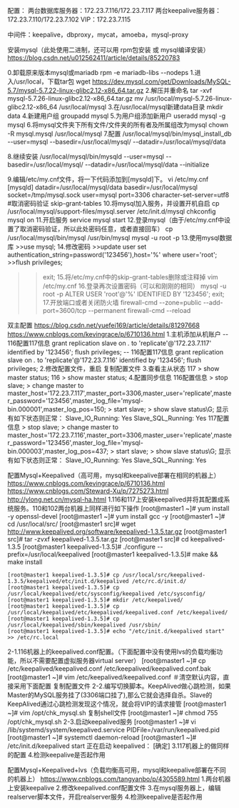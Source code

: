 配置：
	两台数据库服务器：172.23.7.116/172.23.7.117 
	两台keepalive服务器：172.23.7.110/172.23.7.102
	VIP：172.23.7.115

中间件：keepalive，dbproxy，mycat，amoeba，mysql-proxy

安装mysql（此处使用二进制，还可以用 rpm包安装 或 mysql编译安装）
https://blog.csdn.net/u012562411/article/details/85220783

0.卸载原来版本mysql或mariadb
	rpm -e mariadb-libs  --nodeps
1.进入/usr/local，下载tar包
	wget https://dev.mysql.com/get/Downloads/MySQL-5.7/mysql-5.7.22-linux-glibc2.12-x86_64.tar.gz
2.解压并重命名
	tar -xvf mysql-5.7.26-linux-glibc2.12-x86_64.tar.gz
	mv /usr/local/mysql-5.7.26-linux-glibc2.12-x86_64 /usr/local/mysql
3.在/usr/local/mysql新建data目录
	mkdir data
4.新建用户组
	groupadd mysql
5.为用户组添加新用户
	useradd mysql -g mysql
6.将mysql文件夹下所有文件/文件夹的所有者及所属组改为mysql
	chown -R mysql.mysql /usr/local/mysql
7.配置
	/usr/local/mysql/bin/mysql_install_db --user=mysql --basedir=/usr/local/mysql/ --datadir=/usr/local/mysql/data 
	
8.继续安装
	/usr/local/mysql/bin/mysqld --user=mysql --basedir=/usr/local/mysql/ --datadir=/usr/local/mysql/data --initialize
	
9.编辑/etc/my.cnf文件，将一下代码添加到[mysqld]下。
	vi /etc/my.cnf
	[mysqld]
	datadir=/usr/local/mysql/data
	basedir=/usr/local/mysql
	socket=/tmp/mysql.sock
	user=mysql
	port=3306
	character-set-server=utf8
	#取消密码验证
	skip-grant-tables
10.将mysql加入服务，并设置开机自启
	cp /usr/local/mysql/support-files/mysql.server /etc/init.d/mysql
chkconfig mysql on
11.开启服务
	service mysql start
12.登录mysql（由于/etc/my.cnf中设置了取消密码验证，所以此处密码任意，或者直接回车）
	cp /usr/local/mysql/bin/mysql /usr/bin/mysql
	mysql -u root -p
13.使用mysql数据库
	>>use mysql;
14.修改密码
	>>update user set authentication_string=password('123456'),host='%' where user='root';
	>>flush privileges;
>>exit;
15.将/etc/my.cnf中的skip-grant-tables删除或注释掉
	vim /etc/my.cnf
16.登录再次设置密码（可以和刚刚的相同）
	mysql -u root -p
>>ALTER USER 'root'@'%' IDENTIFIED BY '123456';
>>exit;
17.开放端口或者关闭防火墙
	firewall-cmd --zone=public --add-port=3600/tcp --permanent
	firewall-cmd --reload 
	
双主配置
https://blog.csdn.net/yuefei169/article/details/81297668
https://www.cnblogs.com/kevingrace/p/6710136.html
1.主机添加从机账户
	-- 116配置117信息
	grant replication slave on *.* to 'replicate'@'172.23.7.117' identified by '123456';
	flush privileges;
	-- 116配置117信息
	grant replication slave on *.* to 'replicate'@'172.23.7.116' identified by '123456';
	flush privileges;
2.修改配置文件，重启
	复制配置文件
3.查看主从状态
	117
	> show master status;
	116
	> show master status;
4.配置同步信息
	116配置信息
		> stop slave;
		> change master to master_host='172.23.7.117',master_port=3306,master_user='replicate',master_password='123456',master_log_file='mysql-bin.000001',master_log_pos=150;
		> start slave;
		> show slave status\G;
		显示有如下状态则正常：
		Slave_IO_Running: Yes
		Slave_SQL_Running: Yes
	117配置信息
		> stop slave;
		> change master to master_host='172.23.7.116',master_port=3306,master_user='replicate',master_password='123456',master_log_file='mysql-bin.000003',master_log_pos=437;
		> start slave;
		> show slave status\G;
		显示有如下状态则正常：
		Slave_IO_Running: Yes
		Slave_SQL_Running: Yes
	
配置Mysql+Keepalived（高可用，mysql和keepalive部署在相同的机器上）
https://www.cnblogs.com/kevingrace/p/6710136.html
https://www.cnblogs.com/Steward-Xu/p/7275273.html
http://ylong.net.cn/mysql-ha.html
1.116和117上安装keepalived并将其配置成系统服务。110和102两台机器上同样进行如下操作
	[root@master1 ~]# yum install -y openssl-devel
	[root@master1 ~]# yum install gcc -y
	[root@master1 ~]# cd /usr/local/src/
	[root@master1 src]# wget http://www.keepalived.org/software/keepalived-1.3.5.tar.gz
	[root@master1 src]# tar -zvxf keepalived-1.3.5.tar.gz
	[root@master1 src]# cd keepalived-1.3.5
	[root@master1 keepalived-1.3.5]# ./configure --prefix=/usr/local/keepalived
	[root@master1 keepalived-1.3.5]# make && make install
	
	[root@master1 keepalived-1.3.5]# cp /usr/local/src/keepalived-1.3.5/keepalived/etc/init.d/keepalived /etc/rc.d/init.d/
	[root@master1 keepalived-1.3.5]# cp /usr/local/keepalived/etc/sysconfig/keepalived /etc/sysconfig/
	[root@master1 keepalived-1.3.5]# mkdir /etc/keepalived/
	[root@master1 keepalived-1.3.5]# cp /usr/local/keepalived/etc/keepalived/keepalived.conf /etc/keepalived/
	[root@master1 keepalived-1.3.5]# cp /usr/local/keepalived/sbin/keepalived /usr/sbin/
	[root@master1 keepalived-1.3.5]# echo "/etc/init.d/keepalived start" >> /etc/rc.local
2-1.116机器上的keepalived.conf配置。（下面配置中没有使用lvs的负载均衡功能，所以不需要配置虚拟服务器virtual server）
	[root@master1 ~]# cp /etc/keepalived/keepalived.conf /etc/keepalived/keepalived.conf.bak
	[root@master1 ~]# vim /etc/keepalived/keepalived.conf       ＃清空默认内容，直接采用下面配置
	复制配置文件
2-2.编写切换脚本。KeepAlived做心跳检测，如果Master的MySQL服务挂了(3306端口挂了),那么它就会选择自杀。Slave的KeepAlived通过心跳检测发现这个情况，就会将VIP的请求接管
	[root@master1 ~]# vim /opt/chk_mysql.sh
	复制shell文件
	[root@master1 ~]# chmod 755 /opt/chk_mysql.sh
2-3.启动keepalived服务
	[root@master1 ~]# vi /lib/systemd/system/keepalived.service
		PIDFile=/var/run/keepalived.pid  
	[root@master1 ~]# systemctl daemon-reload
	[root@master1 ~]# /etc/init.d/keepalived start
	正在启动 keepalived：                                      [确定]
3.117机器上的做同样的配置
4.检测keepalive是否起作用

配置Mysql+Keepalived+lvs（负载均衡高可用，mysql和keepalive部署在不同的机器上）
https://www.cnblogs.com/tangyanbo/p/4305589.html
1.两台机器上安装keepalive
2.修改keepalived.conf配置文件
3.在mysql服务器上，编辑realserver脚本文件，开启realserver服务
4.检测keepalive是否起作用
